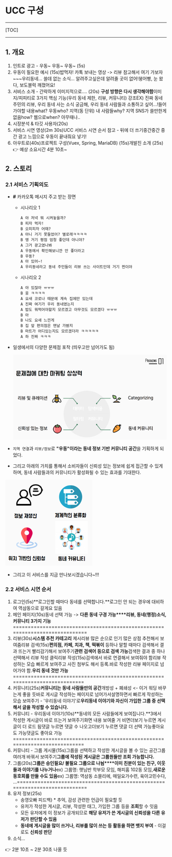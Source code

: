 # UCC 구성

---

[TOC]

---

## 1. 개요

1. 인트로 광고 - 우동~ 우동~ 우동~ (5s)
2. 우동이 필요한 예시 (15s)밥먹자! 카톡 보내는 영상 -> 리뷰 참고해서 여기 가보자~~~우리동네... 쓸데 없는 소식... 알려주고싶은데 알려줄 곳이 없어!붕어빵, 눈 왔다, 보도블럭 깨졌어요!
3. 서비스 소개 - 간략하게 이미지적으로.... (20s) **구성 방향은 다시 생각해야함**이미지/피피티로 3가지 핵심 기능(우리 동네 제한, 리뷰, 커뮤니티) 강조EX) 진짜 동네 주민의 리뷰, 우리 동네 사는 소식 궁금해, 우리 동네 사람들과 소통하고 싶어...!들어가야할 내용what? 우동who? 지역(동 단위) 내 사람들why? 지역 SNS가 쓸만한게 없음how? 웹으로when? 아무때나..
4. 시장분석 & 타깃 사용자(20s)
5. 서비스 시연 영상(2m 30s)UCC 서비스 시연 순서 참고 - 뒤에 더 쓰기중간중간 중간 광고 느낌으로 우동이 끝내줘요 넣기!
6. 아우트로(40s)프로젝트 구성(Vuex, Spring, MariaDB) (15s)개발진 소개 (25s):point_right: 예상 소요시간 4분 10초~



## 2. 스토리

### 2.1 서비스 기획의도

- **#** 카카오톡 메시지 주고 받는 장면

  - 시나리오 1

    ```markdown
    A 야 저녁 뭐 시켜놓을까?
    B 피자 먹자! 
    B 오피피자 어때?
    A 아니 거기 못들었어? 별로래ㅋㅋㅋㅋ
    B 엥 거기 평점 엄청 좋던데 아니야?
    A 그거 광고였나봐
    A 우동에서 확인해보니깐 안 좋더라고
    B 우동?
    A 아 있어~! 
    A 우리동네라고 동네 주민들이 리뷰 쓰는 사이트인데 거기 찐이야
    ```

  - 시나리오 2

    ```markdown
    A 야 있잖아 ㅠㅠㅠ
    B 웅 ㅋㅋㅋㅋ
    A 요새 코로나 때문에 계속 집에만 있는데
    A 진짜 여기가 우리 동네였는지
    A 밥도 뭐먹어야할지 모르겠고 아무것도 모르겠다 ㅠㅠㅠ
    B 아
    B 나도 요새 느낀게
    B 집 앞 편의점은 맨날 가봤지
    B 마트가 어디있는지도 모르겠더라 ㅋㅋㅋㅋㅋ
    A 하 진짜 ㅋㅋㅋ
    ```

- 일생에서의 다양한 문제점 포착 (띄우고만 넘어가도 됨)

  ![문제점에 대한 마케팅 상상력](img/문제점.png)

- `지역 연결`과 `리뷰/정보`로 **"우동"이라는 동네 정보 기반 커뮤니티 공간**을 기획하게 되었다.

- 그리고 아래의 가치를 통해서 소비자들이 신뢰성 있는 정보에 쉽게 접근할 수 있게 하며, 동네 사람들과의 커뮤니티가 활성화될 수 있는 효과를 기대한다.

![Core Value](img/value.png)

- 그리고 이 서비스를 지금 만나보시겠습니다~!!!



### 2.2 서비스 시연 순서

1. 로그인(5s)**로그인할 때마다 동네를 선택합니다.**로그인 안 되는 경우에 대비하여 역삼동으로 갈게요 있음
2. 메인 페이지(10s)동네 선택 가능 -> **다른 동네 구경 가능****리뷰, 동네(행정)소식, 커뮤니티 3가지 기능**============================================================================
3. 리뷰(30s)**시스템 추천 카테고리** 제시리뷰 많은 순으로 인기 많은 상점 추천해서 보여줌리뷰 검색(15s)**편의점, 카페, 치과, 책, 떡볶이** 등하나 말할 때마다 검색해서 결과 뜨는거 빨리감기해서 보여주기**관련 검색어 등으로 검색 가능**검색한 결과 중 하나 선택해서 리뷰 작성 클릭리뷰 작성(15s)검색에서 바로 연결해서 보여줘야 함리뷰 작성하는 모습 빠르게 보여주고 사진 첨부도 해서 등록.바로 작성한 리뷰 페이지로 넘어가야 함.**우리 동네 것만 가능**===========================================================================
4. 커뮤니티(25s)**커뮤니티는 동네 사람들만의 공간**개방성 + 폐쇄성 <- 이거 워딩 바꾸는게 좋을 듯바로 게시글 작성하는 페이지로 넘어가서설명하면서 빠르게 작성하는 모습 보여주기 - '우리동네 이야기'로**우리동네 이야기와 자신이 가입한 그룹 중 선택해서 글을 작성할 수 있습니다.**
5. 커뮤니티 - 우리동네 이야기(10s)**동네의 모든 사람들에게 보여집니다.**3에서 작성한 게시글이 바로 뜨는거 보여주기화면 내용 보여줄 거 비면더보기 누르면 게시글이 더 로드 됨댓글 누르면 댓글 수 나오고더보기 누르면 댓글 더 선택 가능좋아요도 가능댓글도 좋아요 가능===========================================================================
6. 커뮤니티 - 그룹 게시물(15s)그룹을 선택하고 작성한 게시글을 볼 수 있는 공간그룹 여러개 바꿔서 보여주기**그룹에 작성된 게시글은 그룹원들만 조회 가능합니다.**
7. 그룹(20s)**그룹은 승인필요/ 불필요 그룹으로 나뉨****이미 친분이 있는 친구, 이웃들과 이야기를 나누거나**ex) 그룹명: 햇님반 학부모 모임, 해피홈 102동 모임,**새로운 동호회를 만들 수도 있음**ex) 그룹명: 역삼동 소믈리에, 매일요가수련, 육아고민수다, ...===========================================================================
8. 유저 정보(25s)
   - 송영오빠 피드백) * 추억, 감성 관련한 언급이 필요할 듯
   - 유저가 작성한 게시글, 리뷰, 작성한 태그, 가입한 그룹 등을 **조회**할 수 잇음
   - 모든 유저에게 이 정보가 공개되므로 **해당 유저가 쓴 게시글의 신뢰성을 다른 유저가 판단할 수 있음**
   - **동네에 게시글을 많이 쓰거나, 리뷰를 많이 쓰는 등 활동을 하면 뱃지 부여** - 이걸로도 **신뢰성 판단**
9. 소식...

:point_right: 2분 10초 ~ 2분 30초 나올 듯